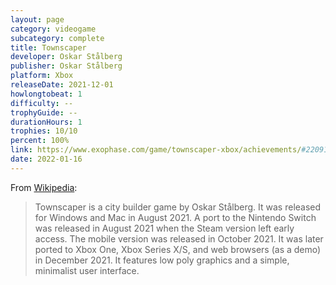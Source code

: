 ```yaml
---
layout: page
category: videogame
subcategory: complete
title: Townscaper
developer: Oskar Stålberg
publisher: Oskar Stålberg
platform: Xbox
releaseDate: 2021-12-01
howlongtobeat: 1
difficulty: --
trophyGuide: --
durationHours: 1
trophies: 10/10
percent: 100%
link: https://www.exophase.com/game/townscaper-xbox/achievements/#2209141
date: 2022-01-16
---
```


From [Wikipedia](https://en.wikipedia.org/wiki/Townscaper):

> Townscaper is a city builder game by Oskar Stålberg. It was released for Windows and Mac in August 2021. A port to the Nintendo Switch was released in August 2021 when the Steam version left early access. The mobile version was released in October 2021. It was later ported to Xbox One, Xbox Series X/S, and web browsers (as a demo) in December 2021. It features low poly graphics and a simple, minimalist user interface.
